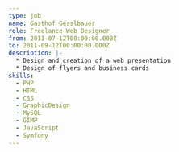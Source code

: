 ```yaml
---
type: job
name: Gasthof Gesslbauer
role: Freelance Web Designer
from: 2011-07-12T00:00:00.000Z
to: 2011-09-12T00:00:00.000Z
description: |-
  * Design and creation of a web presentation
  * Design of flyers and business cards
skills:
  - PHP
  - HTML
  - CSS
  - GraphicDesign
  - MySQL
  - GIMP
  - JavaScript
  - Symfony
---
```

